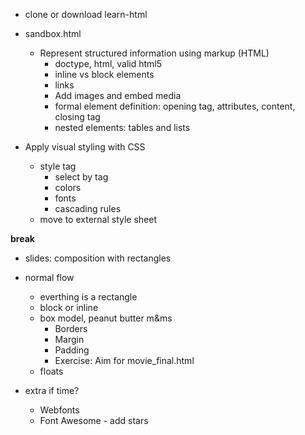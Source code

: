 - clone or download learn-html

- sandbox.html
  - Represent structured information using markup (HTML)
    - doctype, html, valid html5  
    - inline vs block elements
    - links
    - Add images and embed media
    - formal element definition: opening tag, attributes, content, closing tag
    - nested elements: tables and lists

- Apply visual styling with CSS
  - style tag
    - select by tag
    - colors
    - fonts
    - cascading rules
  - move to external style sheet
  
**break**

- slides: composition with rectangles
- normal flow
  - everthing is a rectangle
  - block or inline
  - box model, peanut butter m&ms
    - Borders
    - Margin
    - Padding
    - Exercise: Aim for movie_final.html
  - floats

- extra if time?
  - Webfonts
  - Font Awesome - add stars


